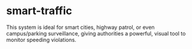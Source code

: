 # smart-traffic
This system is ideal for smart cities, highway patrol, or even campus/parking surveillance, giving authorities a powerful, visual tool to monitor speeding violations.
